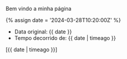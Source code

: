 ---
---

Bem vindo a minha página

{% assign date = '2024-03-28T10:20:00Z' %}

- Data original: {{ date }}
- Tempo decorrido de: {{ date | timeago }}

[{{ date | timeago }}] 